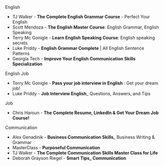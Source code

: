 English
- TJ Walker - **The Complete English Grammar Course** - Perfect Your English
- Scott Mendoza - **The English Master Course**: English Grammar, English Speaking
- Terry Mc Gonigle - **Learn English Speaking Course**: English speaking secrets
- Luke Priddy - **English Grammar Complete** | All English Sentence Patterns
- Georgia Tech - **Improve Your English Communication Skills Specialization**

English Job
- Terry Mc Gonigle - **Pass your job interview in English** : Get your dream job!
- Luke Priddy - **Job Interview English**_ Questions, Answers, and Tips

Job
- Chris Haroun - **The Complete Resume, LinkedIn & Get Your Dream Job Course!**

Communication
- Alex Genadinik - **Business Communication Skills**_ Business Writing & Grammar
- MasterClass - **Purposeful Communication**
- TJ Walker - **The Complete Communication Skills Master Class for Life**
- Deborah Grayson Riegel - **Smart Tips_ Communication**
